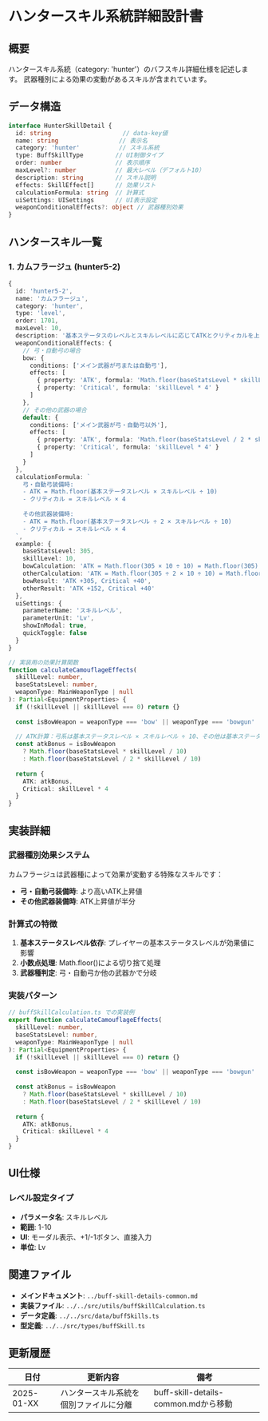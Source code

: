 # ハンタースキル系統詳細設計書

## 概要

ハンタースキル系統（category: 'hunter'）のバフスキル詳細仕様を記述します。
武器種別による効果の変動があるスキルが含まれています。

## データ構造

```typescript
interface HunterSkillDetail {
  id: string                    // data-key値
  name: string                 // 表示名
  category: 'hunter'           // スキル系統
  type: BuffSkillType         // UI制御タイプ
  order: number               // 表示順序
  maxLevel?: number           // 最大レベル（デフォルト10）
  description: string         // スキル説明
  effects: SkillEffect[]      // 効果リスト
  calculationFormula: string  // 計算式
  uiSettings: UISettings      // UI表示設定
  weaponConditionalEffects?: object // 武器種別効果
}
```

## ハンタースキル一覧

### 1. カムフラージュ (hunter5-2)

```typescript
{
  id: 'hunter5-2',
  name: 'カムフラージュ',
  category: 'hunter',
  type: 'level',
  order: 1701,
  maxLevel: 10,
  description: '基本ステータスのレベルとスキルレベルに応じてATKとクリティカルを上昇させる',
  weaponConditionalEffects: {
    // 弓・自動弓の場合
    bow: {
      conditions: ['メイン武器が弓または自動弓'],
      effects: [
        { property: 'ATK', formula: 'Math.floor(baseStatsLevel * skillLevel / 10)' },
        { property: 'Critical', formula: 'skillLevel * 4' }
      ]
    },
    // その他の武器の場合
    default: {
      conditions: ['メイン武器が弓・自動弓以外'],
      effects: [
        { property: 'ATK', formula: 'Math.floor(baseStatsLevel / 2 * skillLevel / 10)' },
        { property: 'Critical', formula: 'skillLevel * 4' }
      ]
    }
  },
  calculationFormula: `
    弓・自動弓装備時:
    - ATK = Math.floor(基本ステータスレベル × スキルレベル ÷ 10)
    - クリティカル = スキルレベル × 4
    
    その他武器装備時:
    - ATK = Math.floor(基本ステータスレベル ÷ 2 × スキルレベル ÷ 10)
    - クリティカル = スキルレベル × 4
  `,
  example: {
    baseStatsLevel: 305,
    skillLevel: 10,
    bowCalculation: 'ATK = Math.floor(305 × 10 ÷ 10) = Math.floor(305) = 305, Critical = 10 × 4 = 40',
    otherCalculation: 'ATK = Math.floor(305 ÷ 2 × 10 ÷ 10) = Math.floor(152.5 × 1) = Math.floor(152.5) = 152, Critical = 10 × 4 = 40',
    bowResult: 'ATK +305, Critical +40',
    otherResult: 'ATK +152, Critical +40'
  },
  uiSettings: {
    parameterName: 'スキルレベル',
    parameterUnit: 'Lv',
    showInModal: true,
    quickToggle: false
  }
}

// 実装用の効果計算関数
function calculateCamouflageEffects(
  skillLevel: number,
  baseStatsLevel: number,
  weaponType: MainWeaponType | null
): Partial<EquipmentProperties> {
  if (!skillLevel || skillLevel === 0) return {}
  
  const isBowWeapon = weaponType === 'bow' || weaponType === 'bowgun'
  
  // ATK計算：弓系は基本ステータスレベル × スキルレベル ÷ 10、その他は基本ステータスレベル ÷ 2 × スキルレベル ÷ 10（小数点切り捨て）
  const atkBonus = isBowWeapon 
    ? Math.floor(baseStatsLevel * skillLevel / 10)
    : Math.floor(baseStatsLevel / 2 * skillLevel / 10)
  
  return {
    ATK: atkBonus,
    Critical: skillLevel * 4
  }
}
```

## 実装詳細

### 武器種別効果システム

カムフラージュは武器種によって効果が変動する特殊なスキルです：

- **弓・自動弓装備時**: より高いATK上昇値
- **その他武器装備時**: ATK上昇値が半分

### 計算式の特徴

1. **基本ステータスレベル依存**: プレイヤーの基本ステータスレベルが効果値に影響
2. **小数点処理**: Math.floor()による切り捨て処理
3. **武器種判定**: 弓・自動弓か他の武器かで分岐

### 実装パターン

```typescript
// buffSkillCalculation.ts での実装例
export function calculateCamouflageEffects(
  skillLevel: number,
  baseStatsLevel: number,
  weaponType: MainWeaponType | null
): Partial<EquipmentProperties> {
  if (!skillLevel || skillLevel === 0) return {}
  
  const isBowWeapon = weaponType === 'bow' || weaponType === 'bowgun'
  
  const atkBonus = isBowWeapon 
    ? Math.floor(baseStatsLevel * skillLevel / 10)
    : Math.floor(baseStatsLevel / 2 * skillLevel / 10)
  
  return {
    ATK: atkBonus,
    Critical: skillLevel * 4
  }
}
```

## UI仕様

### レベル設定タイプ

- **パラメータ名**: スキルレベル
- **範囲**: 1-10
- **UI**: モーダル表示、+1/-1ボタン、直接入力
- **単位**: Lv

## 関連ファイル

- **メインドキュメント**: `../buff-skill-details-common.md`
- **実装ファイル**: `../../src/utils/buffSkillCalculation.ts`
- **データ定義**: `../../src/data/buffSkills.ts`
- **型定義**: `../../src/types/buffSkill.ts`

## 更新履歴

| 日付 | 更新内容 | 備考 |
|------|----------|------|
| 2025-01-XX | ハンタースキル系統を個別ファイルに分離 | buff-skill-details-common.mdから移動 |